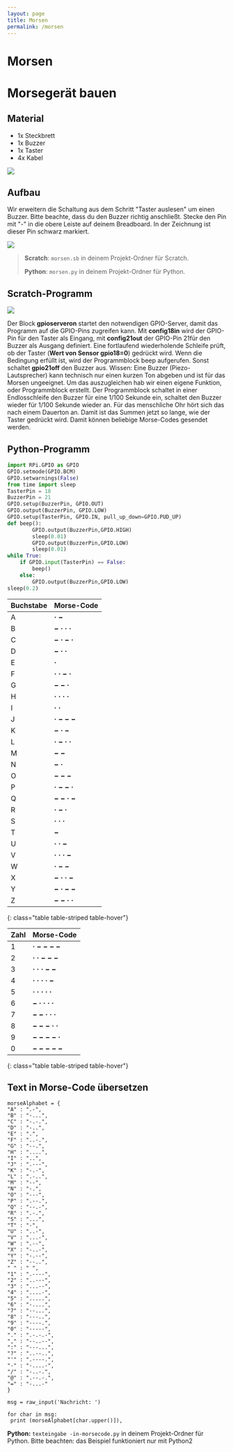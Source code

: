 ```yaml
---
layout: page
title: Morsen
permalink: /morsen
---
```

# Morsen
# Morsegerät bauen
## Material
* 1x Steckbrett
* 1x Buzzer
* 1x Taster
* 4x Kabel

![](images/material_morsen.png)

## Aufbau
Wir erweitern die Schaltung aus dem Schritt "Taster auslesen" um einen Buzzer. Bitte beachte, dass du den Buzzer richtig anschließt. Stecke den Pin mit "-" in die obere Leiste auf deinem Breadboard. In der Zeichnung ist dieser Pin schwarz markiert.

![](images/button_buzzer_Steckplatine_gpio.png)


>**Scratch**: `morsen.sb` in deinem Projekt-Ordner für Scratch.
>
>**Python**: `morsen.py` in deinem Projekt-Ordner für Python.

## Scratch-Programm

![](images/morsen.png)

Der Block **gpioserveron**  startet den notwendigen GPIO-Server, damit das Programm auf die GPIO-Pins zugreifen kann. Mit **config18in** wird der GPIO-Pin für den Taster als Eingang, mit **config21out** der GPIO-Pin 21für den Buzzer als Ausgang definiert. Eine fortlaufend wiederholende Schleife prüft, ob der Taster (**Wert von Sensor gpio18=0**) gedrückt wird. Wenn die Bedingung erfüllt ist, wird der Programmblock beep aufgerufen. Sonst schaltet **gpio21off** den Buzzer aus.
Wissen: Eine Buzzer (Piezo-Lautsprecher) kann technisch nur einen kurzen Ton abgeben und ist für das Morsen ungeeignet. Um das auszugleichen hab wir einen eigene Funktion, oder Programmblock erstellt. Der Programmblock schaltet in einer Endlosschleife den Buzzer für eine 1/100 Sekunde ein, schaltet den Buzzer wieder für 1/100 Sekunde wieder an.
Für das menschliche Ohr hört sich das nach einem Dauerton an. Damit ist das Summen jetzt so lange, wie der Taster gedrückt wird. Damit können beliebige Morse-Codes gesendet werden.

## Python-Programm

```python
import RPi.GPIO as GPIO
GPIO.setmode(GPIO.BCM)
GPIO.setwarnings(False)
from time import sleep
TasterPin = 18
BuzzerPin = 21
GPIO.setup(BuzzerPin, GPIO.OUT)
GPIO.output(BuzzerPin, GPIO.LOW)
GPIO.setup(TasterPin, GPIO.IN, pull_up_down=GPIO.PUD_UP)
def beep():
        GPIO.output(BuzzerPin,GPIO.HIGH)
        sleep(0.01)
        GPIO.output(BuzzerPin,GPIO.LOW)
        sleep(0.01)
while True:
    if GPIO.input(TasterPin) == False:
        beep()
    else:
        GPIO.output(BuzzerPin,GPIO.LOW)
sleep(0.2)
```

Buchstabe | Morse-Code
----------|-----------
A         | **· −**
B         | **− · · ·**
C         | **− · − ·**
D         | **− · ·**
E         | **·**
F         | **· · − ·**
G         | **− − ·**
H         | **· · · ·**
I         | **· ·**
J         | **· − − −**
K         | **− · −**
L         | **· − · ·**
M         | **− −**
N         | **− ·**
O         | **− − −**
P         | **· − − ·**
Q         | **− − · −**
R         | **· − ·**
S         | **· · ·**
T         | **−**
U         | **· · −**
V         | **· · · −**
W         | **· − −**
X         | **− · · −**
Y         | **− · − −**
Z         | **− − · ·**
{: class="table table-striped table-hover"}

Zahl   | Morse-Code
-------|-----------
1      | **· − − − −**
2      | **· · − − −**
3      | **· · · − −**
4      | **· · · · −**
5      | **· · · · ·**
6      | **− · · · ·**
7      | **− − · · ·**
8      | **− − − · ·**
9      | **− − − − ·**
0      | **− − − − −**
{: class="table table-striped table-hover"}

## Text in Morse-Code übersetzen

```
morseAlphabet = {
"A" : ".-",
"B" : "-...",
"C" : "-.-.",
"D" : "-..",
"E" : ".",
"F" : "..-.",
"G" : "--.",
"H" : "....",
"I" : "..",
"J" : ".---",
"K" : "-.-",
"L" : ".-..",
"M" : "--",
"N" : "-.",
"O" : "---",
"P" : ".--.",
"Q" : "--.-",
"R" : ".-.",
"S" : "...",
"T" : "-",
"U" : "..-",
"V" : "...-",
"W" : ".--",
"X" : "-..-",
"Y" : "-.--",
"Z" : "--..",
" " : " ",
"1" : ".----",
"2" : "..---",
"3" : "...--",
"4" : "....-",
"5" : ".....",
"6" : "-....",
"7" : "--...",
"8" : "---..",
"9" : "----.",
"0" : "-----",
"." : ".-.-.-",
"," : "--..--",
":" : "---...",
"?" : "..--..",
"'" : ".----.",
"-" : "-....-",
"/" : "-..-.",
"@" : ".--.-.",
"=" : "-...-"
}

msg = raw_input('Nachricht: ')

for char in msg:
 print (morseAlphabet[char.upper()]),
```

**Python:** `texteingabe -in-morsecode.py` in deinem Projekt-Ordner für Python. Bitte beachten: das Beispiel funktioniert nur mit Python2
